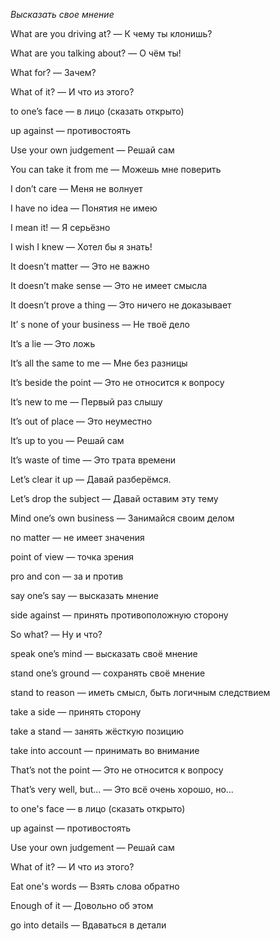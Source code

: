 *Высказать свое мнение*

What are you driving at? — К чему ты клонишь?  

What are you talking about? — О чём ты!  

What for? — Зачем?  

What of it? — И что из этого?  

to one’s face — в лицо (сказать открыто)  

up against — противостоять  

Use your own judgement — Решай сам  

You can take it from me — Можешь мне поверить  

I don’t care — Меня не волнует  

I have no idea — Понятия не имею  

I mean it! — Я серьёзно  

I wish I knew — Хотел бы я знать!  

It doesn’t matter — Это не важно  

It doesn’t make sense — Это не имеет смысла  

It doesn’t prove a thing — Это ничего не доказывает  

It’ s none of your business — Не твоё дело  

It’s a lie — Это ложь  

It’s all the same to me — Мне без разницы  

It’s beside the point — Это не относится к вопросу  

It’s new to me — Первый раз слышу  

It’s out of place — Это неуместно  

It’s up to you — Решай сам  

It’s waste of time — Это трата времени  

Let’s clear it up — Давай разберёмся.  

Let’s drop the subject — Давай оставим эту тему  

Mind one’s own business — Занимайся своим делом  

no matter — не имеет значения  

point of view — точка зрения  

pro and con — за и против  

say one’s say — высказать мнение  

side against — принять противоположную сторону  

So what? — Ну и что?  

speak one’s mind — высказать своё мнение  

stand one’s ground — сохранять своё мнение  

stand to reason — иметь смысл, быть логичным следствием  

take a side — принять сторону  

take a stand — занять жёсткую позицию  

take into account — принимать во внимание  

That’s not the point — Это не относится к вопросу  

That’s very well, but... — Это всё очень хорошо, но...

to one's face — в лицо (сказать открыто)

up against — противостоять

Use your own judgement — Решай сам

What of it? — И что из этого?

Еat one's words — Взять слова обратно

Enough of it — Довольно об этом

go into details — Вдаваться в детали